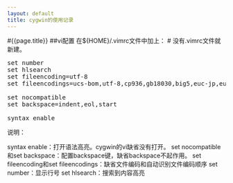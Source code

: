 ```yaml
---
layout: default
title: cygwin的使用记录
---
```


#{{page.title}}
##vi配置
在${HOME}/.vimrc文件中加上： # 没有.vimrc文件就新建。
<pre class="prettyprint">set number
set hlsearch
set fileencoding=utf-8
set fileencodings=ucs-bom,utf-8,cp936,gb18030,big5,euc-jp,euc-kr,latin1
 
set nocompatible
set backspace=indent,eol,start
 
syntax enable
</pre>
说明：

syntax enable：打开语法高亮。cygwin的vi缺省没有打开。
set nocompatible和set backspace：配置backspace键，缺省backspace不起作用。
set fileencoding和set fileencodings：缺省文件编码和自动识别文件编码顺序
set number：显示行号
set hlsearch：搜索到内容高亮
